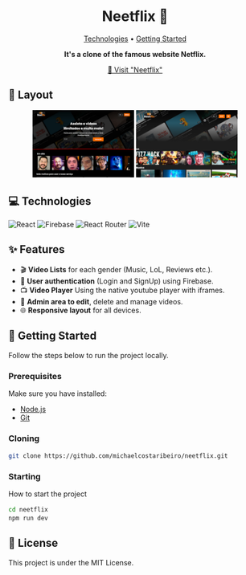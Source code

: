 <h1 align="center" style="font-weight: bold;">Neetflix 🍿</h1>

<p align="center">
 <a href="#tech">Technologies</a> • 
 <a href="#started">Getting Started</a> 
</p>

<p align="center">
    <b>It's a clone of the famous website Netflix.</b>
</p>

<p align="center">
     <a href="https://neetflix-app-pi.vercel.app/">📱 Visit "Neetflix"</a>
</p>

<h2 id="layout">🎨 Layout</h2>

<p align="center">
    <img src="./github/neetflixHomePage.jpg" alt="Image Example" width="40%">
    <img src="./github/neetflixVideos.jpg" alt="Image Example" width="40%">
</p>


<h2 id="technologies">💻 Technologies</h2>

![React](https://img.shields.io/badge/React-20232A?style=for-the-badge&logo=react&logoColor=61DAFB)
![Firebase](https://img.shields.io/badge/Firebase-ffca28?style=for-the-badge&logo=firebase&logoColor=black)
![React Router](https://img.shields.io/badge/React_Router-CA4245?style=for-the-badge&logo=react-router&logoColor=white)
![Vite](https://img.shields.io/badge/vite-%23646CFF.svg?style=for-the-badge&logo=vite&logoColor=white)


<h2 id="features">✨ Features</h2>

- 🎬 **Video Lists** for each gender (Music, LoL, Reviews etc.). 
- 👤 **User authentication** (Login and SignUp) using Firebase.
- 📺 **Video Player** Using the native youtube player with iframes.
- 🧩 **Admin area to edit**, delete and manage videos.
- 🌐 **Responsive layout** for all devices.

<h2 id="started">🚀 Getting Started</h2>

Follow the steps below to run the project locally.

### Prerequisites

Make sure you have installed:

- [Node.js](https://nodejs.org/)
- [Git](https://git-scm.com/)

### Cloning

```bash
git clone https://github.com/michaelcostaribeiro/neetflix.git
```

<h3>Starting</h3>

How to start the project

```bash
cd neetflix
npm run dev
```

<h2>📄 License</h2>

This project is under the MIT License.